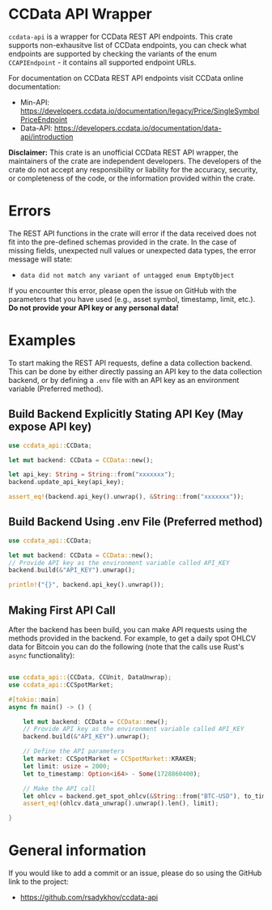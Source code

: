 # CCData API Wrapper

`ccdata-api` is a wrapper for CCData REST API endpoints. This crate supports non-exhausitve list of CCData endpoints,
you can check what endpoints are supported by checking the variants of the enum `CCAPIEndpoint` - it contains all
supported endpoint URLs.

For documentation on CCData REST API endpoints visit CCData online documentation:
- Min-API: https://developers.ccdata.io/documentation/legacy/Price/SingleSymbolPriceEndpoint
- Data-API: https://developers.ccdata.io/documentation/data-api/introduction

**Disclaimer:** This crate is an unofficial CCData REST API wrapper, the maintainers of the crate are independent developers.
The developers of the crate do not accept any responsibility or liability for the accuracy, security, or completeness of the code,
or the information provided within the crate.

# Errors

The REST API functions in the crate will error if the data received does not fit into the pre-defined schemas provided
in the crate. In the case of missing fields, unexpected null values or unexpected data types, the error message will state:

- `data did not match any variant of untagged enum EmptyObject`

If you encounter this error, please open the issue on GitHub with the parameters that you have used (e.g., asset symbol,
timestamp, limit, etc.). **Do not provide your API key or any personal data!**

# Examples

To start making the REST API requests, define a data collection backend. This can be done by either directly passing an
API key to the data collection backend, or by defining a `.env` file with an API key as an environment variable (Preferred
method).

## Build Backend Explicitly Stating API Key (May expose API key)

```rust
use ccdata_api::CCData;

let mut backend: CCData = CCData::new();

let api_key: String = String::from("xxxxxxx");
backend.update_api_key(api_key);

assert_eq!(backend.api_key().unwrap(), &String::from("xxxxxxx"));
```

## Build Backend Using .env File (Preferred method)

```rust
use ccdata_api::CCData;

let mut backend: CCData = CCData::new();
// Provide API key as the environment variable called API_KEY
backend.build(&"API_KEY").unwrap();

println!("{}", backend.api_key().unwrap());
```

## Making First API Call

After the backend has been build, you can make API requests using the methods provided in the backend. For example, to
get a daily spot OHLCV data for Bitcoin you can do the following (note that the calls use Rust's `async` functionality):

```rust

use ccdata_api::{CCData, CCUnit, DataUnwrap};
use ccdata_api::CCSpotMarket;

#[tokio::main]
async fn main() -> () {

    let mut backend: CCData = CCData::new();
    // Provide API key as the environment variable called API_KEY
    backend.build(&"API_KEY").unwrap();

    // Define the API parameters
    let market: CCSpotMarket = CCSpotMarket::KRAKEN;
    let limit: usize = 2000;
    let to_timestamp: Option<i64> - Some(1728860400);

    // Make the API call
    let ohlcv = backend.get_spot_ohlcv(&String::from("BTC-USD"), to_timestamp, Some(limit), market, CCUnit::Day).await.unwrap();
    assert_eq!(ohlcv.data_unwrap().unwrap().len(), limit);

}
```

# General information
If you would like to add a commit or an issue, please do so using the GitHub link to the project:
- <https://github.com/rsadykhov/ccdata-api>